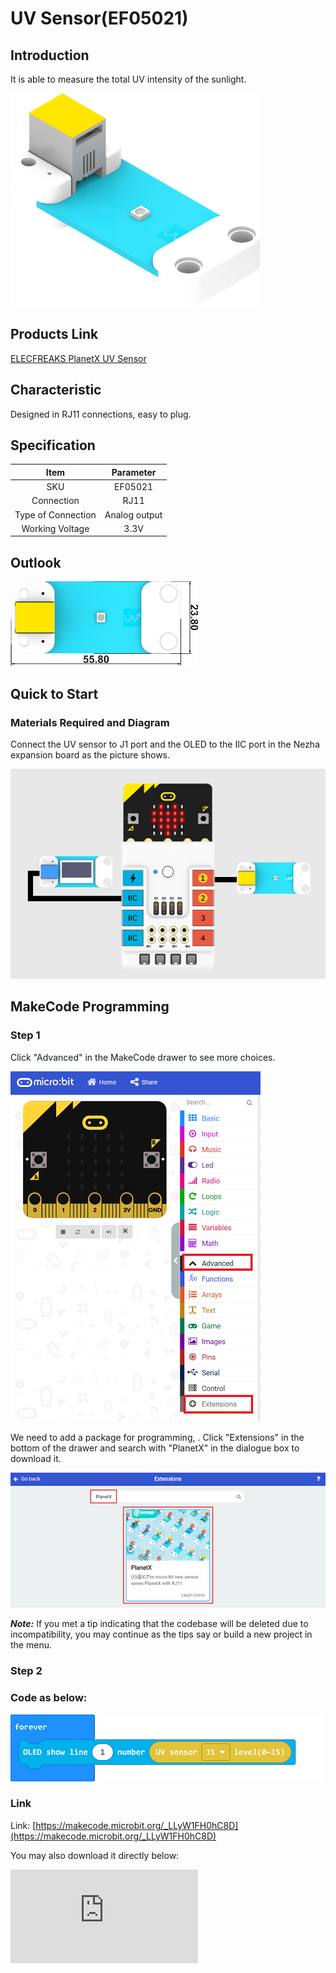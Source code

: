 # UV Sensor(EF05021)

## Introduction

It is able to measure the total UV intensity of the sunlight.

![](./images/05021_01.png)
## Products Link

[ELECFREAKS PlanetX UV Sensor](https://shop.elecfreaks.com/products/elecfreaks-planetx-uv-sensor?_pos=1&_sid=6c1c12d81&_ss=r)

## Characteristic


 Designed in RJ11 connections, easy to plug.

## Specification


Item | Parameter
:-: | :-:
SKU|EF05021
Connection|RJ11
Type of Connection|Analog output
Working Voltage|3.3V


## Outlook



![](./images/05021_02.png)


## Quick to Start


### Materials Required and Diagram

 Connect the UV sensor to J1 port and the OLED to the IIC port in the Nezha expansion board as the picture shows.


![](./images/05021_03.png)

## MakeCode Programming


### Step 1

Click "Advanced" in the MakeCode drawer to see more choices.

![](./images/05001_04.png)

We need to add a package for programming, . Click "Extensions" in the bottom of the drawer and search with "PlanetX" in the dialogue box to download it.

![](./images/05001_05.png)

***Note:*** If you met a tip indicating that the codebase will be deleted due to incompatibility, you may continue as the tips say or build a new project in the menu.

### Step 2

### Code as below:

![](./images/05021_06.png)


### Link
Link: [https://makecode.microbit.org/_LLyW1FH0hC8D](https://makecode.microbit.org/_LLyW1FH0hC8D)

You may also download it directly below:


<div
    style={{
        position: 'relative',
        paddingBottom: '60%',
        overflow: 'hidden',
    }}
>
    <iframe
        src="https://makecode.microbit.org/_LLyW1FH0hC8D"
        frameborder="0"
        sandbox="allow-popups allow-forms allow-scripts allow-same-origin"
        style={{
            position: 'absolute',
            width: '100%',
            height: '100%',
        }}
    />
</div>


### Result
 The detected value from the UV sensor displays on the OLED screen.

## Python Programming


### Step 1

Download the package and unzip it: [PlanetX_MicroPython](https://github.com/lionyhw/PlanetX_MicroPython/archive/master.zip)

Go to  [Python editor](https://python.microbit.org/v/2.0)

![](./images/05001_07.png)

We need to add enum.py and uvlevel.py for programming. Click "Load/Save" and then click "Show Files (1)" to see more choices, click "Add file" to add enum.py and uvlevel.py from the unzipped package of PlanetX_MicroPython.

![](./images/05001_08.png)
![](./images/05001_09.png)
![](./images/05021_10.png)

### Step 2

### Reference

```
from microbit import *
from enum import *
from uvlevel import *
uvlevel = UVLEVEL(J1)
while True:
    display.scroll(int(uvlevel.get_uvlevel()))
```


### Result
 The detected value from the UV sensor displays on the micro:bit.

## Relevant File


## Technique File
